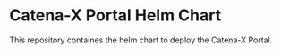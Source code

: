 # Catena-X Portal Helm Chart

This repository containes the helm chart to deploy the Catena-X Portal.
